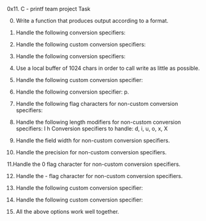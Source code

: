 0x11. C - printf team project
Task 

0. Write a function that produces output according to a format.
1. Handle the following conversion specifiers:

2. Handle the following custom conversion specifiers:

3. Handle the following conversion specifiers:

4. Use a local buffer of 1024 chars in order to call write as little as possible.

5. Handle the following custom conversion specifier:

6. Handle the following conversion specifier: p.

7. Handle the following flag characters for non-custom conversion specifiers:

8. Handle the following length modifiers for non-custom conversion specifiers:
l
h
Conversion specifiers to handle: d, i, u, o, x, X

9. Handle the field width for non-custom conversion specifiers.

10. Handle the precision for non-custom conversion specifiers.

11.Handle the 0 flag character for non-custom conversion specifiers.

12. Handle the - flag character for non-custom conversion specifiers.

13. Handle the following custom conversion specifier:

14. Handle the following custom conversion specifier:

15. All the above options work well together.


